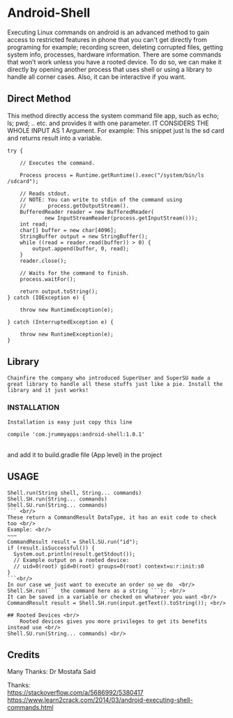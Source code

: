 # Android-Shell
Executing Linux commands on android is an advanced method to gain access to restricted features in phone that you can't get directly from programing for example; recording screen, deleting corrupted files, getting system info, processes, hardware information. There are some commands that won’t work unless you have a rooted device.
To do so, we can make it directly by opening another process that uses shell or using a library to handle all corner cases. Also, it can be interactive if you want.

## Direct Method
This method directly access the system command file app, such as echo; ls; pwd; .. etc. and provides it with one parameter. IT CONSIDERS THE WHOLE INPUT AS 1 Argument. For example:
This snippet just ls the sd card and returns result into a variable.
~~~
try {

    // Executes the command.

    Process process = Runtime.getRuntime().exec("/system/bin/ls /sdcard");

    // Reads stdout.
    // NOTE: You can write to stdin of the command using
    //       process.getOutputStream().
    BufferedReader reader = new BufferedReader(
            new InputStreamReader(process.getInputStream()));
    int read;
    char[] buffer = new char[4096];
    StringBuffer output = new StringBuffer();
    while ((read = reader.read(buffer)) > 0) {
        output.append(buffer, 0, read);
    }
    reader.close();

    // Waits for the command to finish.
    process.waitFor();

    return output.toString();
} catch (IOException e) {

    throw new RuntimeException(e);

} catch (InterruptedException e) {

    throw new RuntimeException(e);
}
~~~
## Library <br/>

	Chainfire the company who introduced SuperUser and SuperSU made a great library to handle all these stuffs just like a pie. Install the library and it just works!
### INSTALLATION <br/>
	Installation is easy just copy this line  
~~~
compile 'com.jrummyapps:android-shell:1.0.1'
~~~
<br/>
and add it to build.gradle file (App level) in the project <br/>


## USAGE
```
Shell.run(String shell, String... commands)
Shell.SH.run(String... commands)
Shell.SU.run(String... commands)
``` <br/>
These return a CommandResult DataType, it has an exit code to check too <br/>
Example: <br/>
~~~
CommandResult result = Shell.SU.run("id");
if (result.isSuccessful()) {
  System.out.println(result.getStdout());
  // Example output on a rooted device:
  // uid=0(root) gid=0(root) groups=0(root) context=u:r:init:s0
}
```<br/>
In our case we just want to execute an order so we do  <br/>
Shell.SH.run(``` the command here as a string ```); <br/>
It can be saved in a variable or checked on whatever you want <br/>
CommandResult result = Shell.SH.run(input.getText().toString()); <br/>

## Rooted Devices <br/>
	Rooted devices gives you more privileges to get its benefits instead use <br/>
Shell.SU.run(String... commands) <br/>

```
## Credits
Many Thanks: Dr Mostafa Said 

Thanks:</br>
  https://stackoverflow.com/a/5686992/5380417 </br>
  https://www.learn2crack.com/2014/03/android-executing-shell-commands.html
